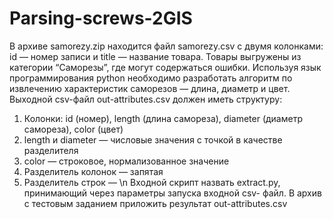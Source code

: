 # Parsing-screws-2GIS
В архиве samorezy.zip находится файл samorezy.csv с двумя колонками: id — номер
записи и title — название товара. Товары выгружены из категории “Саморезы”, где могут
содержаться ошибки.
Используя язык программирования python необходимо разработать алгоритм по
извлечению характеристик саморезов — длина, диаметр и цвет.
Выходной csv-файл out-attributes.csv должен иметь структуру:
1. Колонки: id (номер), length (длина самореза), diameter (диаметр самореза), color
(цвет)
2. length и diameter — числовые значения с точкой в качестве разделителя
3. color — строковое, нормализованное значение
4. Разделитель колонок — запятая
5. Разделитель строк — \n
Входной скрипт назвать extract.py, принимающий через параметры запуска входной csv-
файл. В архив с тестовым заданием приложить результат out-attributes.csv
